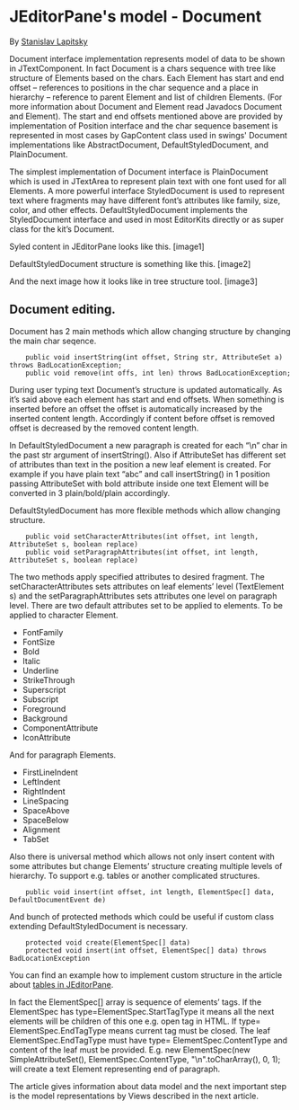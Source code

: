 # JEditorPane's model - Document
By [Stanislav Lapitsky]()

Document interface implementation represents model of data to be shown in JTextComponent.
In fact Document is a chars sequence with tree like structure of Elements based on the chars.
Each Element has start and end offset – references to positions in the char sequence and a place
in hierarchy – reference to parent Element and list of children Elements.
(For more information about Document and Element read Javadocs Document and Element).
The start and end offsets mentioned above are provided by implementation of Position interface
and the char sequence basement is represented in most cases by GapContent class used in swings' 
Document implementations like AbstractDocument, DefaultStyledDocument, and PlainDocument.

The simplest implementation of Document interface is PlainDocument which is used in JTextArea to
represent plain text with one font used for all Elements. A more powerful interface StyledDocument
is used to represent text where fragments may have different font’s attributes like family, size,
color, and other effects. DefaultStyledDocument implements the StyledDocument interface and used
in most EditorKits directly or as super class for the kit’s Document.

Syled content in JEditorPane looks like this.
[image1]

DefaultStyledDocument structure is something like this.
[image2]

And the next image how it looks like in tree structure tool.
[image3]

## Document editing.

Document has 2 main methods which allow changing structure by changing the main char seqence.
```
    public void insertString(int offset, String str, AttributeSet a) throws BadLocationException;
    public void remove(int offs, int len) throws BadLocationException;
```
During user typing text Document’s structure is updated automatically. As it’s said above each element has start and end offsets.
When something is inserted before an offset the offset is automatically increased by the inserted content length.
Accordingly if content before offset is removed offset is decreased by the removed content length.

In DefaultStyledDocument a new paragraph is created for each “\n” char in the past str argument of insertString().
Also if AttributeSet has different set of attributes than text in the position a new leaf element is created.
For example if you have plain text “abc” and call insertString() in 1 position passing AttributeSet with bold
attribute inside one text Element will be converted in 3 plain/bold/plain accordingly.

DefaultStyledDocument has more flexible methods which allow changing structure.
```
    public void setCharacterAttributes(int offset, int length, AttributeSet s, boolean replace)
    public void setParagraphAttributes(int offset, int length, AttributeSet s, boolean replace)
```    
The two methods apply specified attributes to desired fragment. The setCharacterAttributes sets attributes on leaf elements’ 
level (TextElement s) and the setParagraphAttributes sets attributes one level on paragraph level.
There are two default attributes set to be applied to elements. To be applied to character Element.

* FontFamily
* FontSize
* Bold
* Italic
* Underline
* StrikeThrough
* Superscript
* Subscript
* Foreground
* Background
* ComponentAttribute
* IconAttribute

And for paragraph Elements.

* FirstLineIndent
* LeftIndent
* RightIndent
* LineSpacing
* SpaceAbove
* SpaceBelow
* Alignment
* TabSet

Also there is universal method which allows not only insert content with some attributes but change Elements’ structure creating multiple levels of hierarchy.
To support e.g. tables or another complicated structures.
```
	public void insert(int offset, int length, ElementSpec[] data, DefaultDocumentEvent de)
```  
And bunch of protected methods which could be useful if custom class extending DefaultStyledDocument is necessary.
```
    protected void create(ElementSpec[] data) 
    protected void insert(int offset, ElementSpec[] data) throws BadLocationException
```    
You can find an example how to implement custom structure in the article about [tables in JEditorPane](/docs/JEditorPane_tables.md).

In fact the ElementSpec[] array is sequence of elements’ tags. 
If the ElementSpec has type=ElementSpec.StartTagType it means all the next elements will be children of this one e.g. open tag in HTML.
If type= ElementSpec.EndTagType means current tag must be closed. The leaf ElementSpec.EndTagType must have type= ElementSpec.ContentType
and content of the leaf must be provided. E.g. new ElementSpec(new SimpleAttributeSet(), ElementSpec.ContentType, "\n".toCharArray(), 0, 1); 
will create a text Element representing end of paragraph.

The article gives information about data model and the next important step is the model representations by Views described in the next article.
